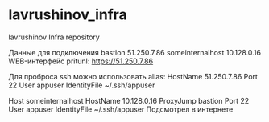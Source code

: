 # lavrushinov_infra
lavrushinov Infra repository

Данные для подключения
bastion 51.250.7.86
someinternalhost 10.128.0.16
WEB-интерфейс pritunl: https://51.250.7.86

Для проброса ssh можно использовать alias:
  HostName 51.250.7.86
  Port 22
  User appuser
  IdentityFile ~/.ssh/appuser

Host someinternalhost
  HostName 10.128.0.16
  ProxyJump bastion
  Port 22
  User appuser
  IdentityFile ~/.ssh/appuser
  Подсмотрел в интернете